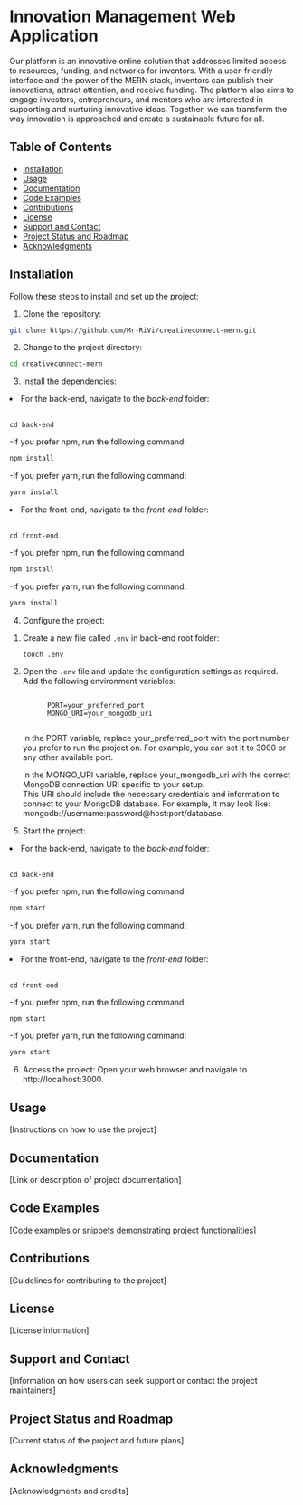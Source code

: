 # Innovation Management Web Application

Our platform is an innovative online solution that addresses limited access to resources, funding, and networks for inventors. With a user-friendly interface and the power of the MERN stack, inventors can publish their innovations, attract attention, and receive funding. The platform also aims to engage investors, entrepreneurs, and mentors who are interested in supporting and nurturing innovative ideas. Together, we can transform the way innovation is approached and create a sustainable future for all.

## Table of Contents
- [Installation](#installation)
- [Usage](#usage)
- [Documentation](#documentation)
- [Code Examples](#code-examples)
- [Contributions](#contributions)
- [License](#license)
- [Support and Contact](#support-and-contact)
- [Project Status and Roadmap](#project-status-and-roadmap)
- [Acknowledgments](#acknowledgments)

## Installation

Follow these steps to install and set up the project:

1. Clone the repository:
```sh
git clone https://github.com/Mr-RiVi/creativeconnect-mern.git
```

2. Change to the project directory:
```sh
cd creativeconnect-mern
```

3. Install the dependencies:

<li>
  For the back-end, navigate to the <em>back-end</em> folder:
  </br>
  </br>
    <pre><code>cd back-end</code></pre>
</li>

-If you prefer npm, run the following command:
```sh
npm install
```
-If you prefer yarn, run the following command:
```sh
yarn install
```

<li>
  For the front-end, navigate to the <em>front-end</em> folder:
  </br>
  </br>
    <pre><code>cd front-end</code></pre>
</li>

-If you prefer npm, run the following command:
```sh
npm install
```
-If you prefer yarn, run the following command:
```sh
yarn install
```

4. Configure the project:
<ol>
  <li>
    <p>Create a new file called <code>.env</code> in back-end root folder:</p>
    <pre><code>touch .env</code></pre>
  </li>
  
  <li>
    <p>Open the <code>.env</code> file and update the configuration settings as required. Add the following environment variables:</p>
    <pre><code>
      PORT=your_preferred_port
      MONGO_URI=your_mongodb_uri
    </code></pre>
    <p>In the PORT variable, replace your_preferred_port with the port number you prefer to run the project on. For example, you can set it to 3000 or any        other available port.</p>
    <p>
      In the MONGO_URI variable, replace your_mongodb_uri with the correct MongoDB connection URI specific to your setup.
      <br/>
      This URI should include the necessary credentials and information to connect to your MongoDB database. For example, it may look like:
      mongodb://username:password@host:port/database.
    </p>
  </li>
</ol>

5. Start the project:
<li>
  For the back-end, navigate to the <em>back-end</em> folder:
  </br>
  </br>
    <pre><code>cd back-end</code></pre>
</li>

-If you prefer npm, run the following command:
```sh
npm start
```
-If you prefer yarn, run the following command:
```sh
yarn start
```

<li>
  For the front-end, navigate to the <em>front-end</em> folder:
  </br>
  </br>
    <pre><code>cd front-end</code></pre>
</li>

-If you prefer npm, run the following command:
```sh
npm start
```
-If you prefer yarn, run the following command:
```sh
yarn start
```

6. Access the project:
Open your web browser and navigate to http://localhost:3000.

## Usage

[Instructions on how to use the project]

## Documentation

[Link or description of project documentation]

## Code Examples

[Code examples or snippets demonstrating project functionalities]

## Contributions

[Guidelines for contributing to the project]

## License

[License information]

## Support and Contact

[Information on how users can seek support or contact the project maintainers]

## Project Status and Roadmap

[Current status of the project and future plans]

## Acknowledgments

[Acknowledgments and credits]


